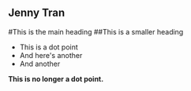 Jenny Tran
----------

#This is the main heading
##This is a smaller heading

- This is a dot point
- And here's another
- And another

**This is no longer a dot point.**